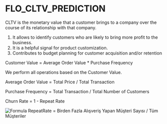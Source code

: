 # FLO_CLTV_PREDICTION

CLTV is the monetary value that a customer brings to a company over the course of its relationship with that company.

1. It allows to identify customers who are likely to bring more profit to the business.
2. It is a helpful signal for product customization.
3. Contributes to budget planning for customer acquisition and/or retention

Customer Value = Average Order Value * Purchase Frequency 

We perform all operations based on the Customer Value.

Average Order Value = Total Price / Total Transaction

Purchase Frequency = Total Transaction / Total Number of Customers

Churn Rate = 1 - Repeat Rate


![Formula](https://s3-us-west-2.amazonaws.com/secure.notion-static.com/35450932-0fa1-492e-bb2b-e76454ec08f4/Untitled.png)
RepeatRate = Birden Fazla Alışveriş Yapan Müşteri Sayısı / Tüm Müşteriler
